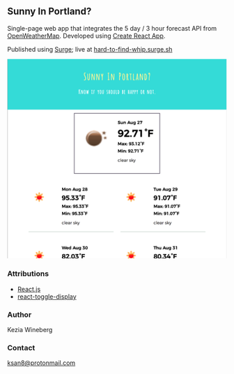 ## Sunny In Portland?
Single-page web app that integrates the 5 day / 3 hour forecast API from [OpenWeatherMap](https://openweathermap.org/forecast5#format). Developed using [Create React App](https://github.com/facebookincubator/create-react-app).

Published using [Surge](http://surge.sh/); live at [hard-to-find-whip.surge.sh](http://hard-to-find-whip.surge.sh/)

![App screenshot](./sunny_screenshot.png)

### Attributions
* [React.js](https://facebook.github.io/react/)
* [react-toggle-display](https://www.npmjs.com/package/react-toggle-display)

### Author
Kezia Wineberg

### Contact
ksan8@protonmail.com